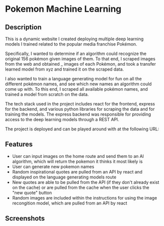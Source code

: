 # Pokemon Machine Learning
## Description
This is a dynamic website I created deploying multiple deep learning models I trained related to the popular media franchise 
Pokémon. 

Specifically, I wanted to determine if an algorithm could recognize the original 156 pokémon given images of them. To that end, I scraped images from the web and obtained _ images of each Pokémon, and took a transfer learned model from xyz and trained it on the scraped data. 

I also wanted to train a language generating model for fun on all the different pokémon names, and see which new names an algorithm could come up with. To this end, I scraped all available pokémon names, and trained a model from scratch on the data. 

The tech stack used in the project includes react for the frontend, express for the backend, and various python libraries for scraping the data and for training the models. The express backend was responsible for providing access to the deep learning models through a REST API. 

The project is deployed and can be played around with at the following URL:  

## Features 
* User can input images on the home route and send them to an AI algorithm, which will return the pokemon it thinks it most likely is
* User can generate new pokemon names
* Random inspirational quotes are pulled from an API by react and displayed on the language generating models route
* New quotes are able to be pulled from the API (if they don't already exist on the cache) or are pulled from the cache when the user clicks the "new quote" button 
* Random images are included within the instructions for using the image recongition model, which are pulled from an API by react 

## Screenshots 
